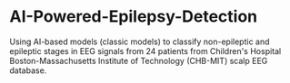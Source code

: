 # AI-Powered-Epilepsy-Detection
Using AI-based models (classic models) to classify non-epileptic and epileptic stages in EEG signals from 24 patients from Children's Hospital Boston-Massachusetts Institute of Technology (CHB-MIT) scalp EEG database. 
